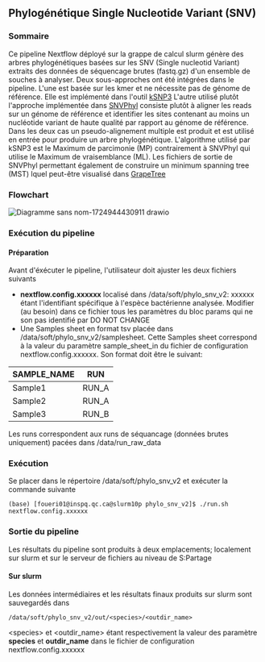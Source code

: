 ## Phylogénétique Single Nucleotide Variant (SNV)
### Sommaire
Ce pipeline Nextflow déployé sur la grappe de calcul slurm génère des arbres phylogénétiques basées sur les SNV (Single nucleotid Variant) extraits des données de séquencage brutes (fastq.gz) d'un ensemble de souches à analyser. Deux sous-approches ont été intégrées dans le pipeline.
L'une est basée sur les kmer et ne nécessite pas de génome de référence. Elle est implémenté dans l'outil [kSNP3](https://sourceforge.net/projects/ksnp/files/) L'autre utilisé plutôt l'approche implémentée dans [SNVPhyl](https://github.com/phac-nml/snvphylnfc?tab=readme-ov-file) consiste plutôt à aligner les reads sur un génome de référence et identifier les sites contenant au moins un nucléotide variant de haute qualité par rapport au génome de référence.  Dans les deux cas un pseudo-alignement multiple est produit et est utilisé en entrée pour produire un arbre phylogénétique. L'algorithme utilisé par kSNP3 est le Maximum de parcimonie (MP) contrairement à SNVPhyl qui utilise le Maximum de vraisemblance (ML). Les fichiers de sortie de SNVPhyl permettant également de construire un minimum spanning tree (MST) lquel peut-être visualisé dans [GrapeTree](https://github.com/achtman-lab/GrapeTree)

### Flowchart
![Diagramme sans nom-1724944430911 drawio](https://github.com/user-attachments/assets/d73d23b4-5533-4663-b008-d0e9c08702cf)

### Exécution du pipeline
#### Préparation
Avant d'éxécuter le pipeline, l'utilisateur doit ajuster les deux fichiers suivants
- __nextflow.config.xxxxxx__  localisé dans /data/soft/phylo_snv_v2: xxxxxx étant l'identifiant spécifique à l'espèce bactérienne analysée. Modifier (au besoin) dans ce fichier tous les paramètres du bloc params qui ne son pas identifié par DO NOT CHANGE
- Une Samples sheet en format tsv placée dans /data/soft/phylo_snv_v2/samplesheet. Cette Samples sheet correspond à la valeur du paramètre sample_sheet_in du fichier de configuration nextflow.config.xxxxxx. Son format doit être le suivant:

| SAMPLE_NAME    | RUN     |
| --------       | ------- |
| Sample1        | RUN_A   |
| Sample2        | RUN_A   |
| Sample3        | RUN_B   |

Les runs correspondent aux runs de séquancage (données brutes uniquement) pacées dans /data/run_raw_data

### Exécution
Se placer dans le répertoire /data/soft/phylo_snv_v2 et exécuter la commande suivante

```console
(base) [foueri01@inspq.qc.ca@slurm10p phylo_snv_v2]$ ./run.sh nextflow.config.xxxxxx
```
### Sortie du pipeline
Les résultats du pipeline sont produits à deux emplacements; localement sur slurm et sur le serveur de fichiers au niveau de S:Partage

#### Sur slurm
Les données intermédiaires et les résultats finaux produits sur slurm sont sauvegardés dans 
```console
/data/soft/phylo_snv_v2/out/<species>/<outdir_name>
```
 \<species> et <outdir_name> étant respectivement la valeur des paramètre __species__ et __outdir_name__ dans le fichier de configuration nextflow.config.xxxxxx

